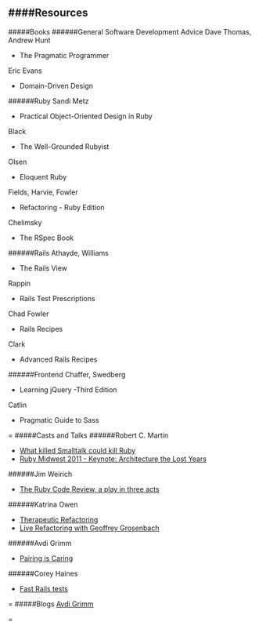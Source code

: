 ####Resources
-
#####Books
######General Software Development Advice
Dave Thomas, Andrew Hunt
- The Pragmatic Programmer

Eric Evans
- Domain-Driven Design

######Ruby
Sandi Metz
- Practical Object-Oriented Design in Ruby

Black
- The Well-Grounded Rubyist

Olsen
- Eloquent Ruby

Fields, Harvie, Fowler
- Refactoring - Ruby Edition

Chelimsky
- The RSpec Book

######Rails
Athayde, Williams
- The Rails View

Rappin
- Rails Test Prescriptions

Chad Fowler
- Rails Recipes

Clark
- Advanced Rails Recipes

######Frontend
Chaffer, Swedberg
- Learning jQuery -Third Edition

Catlin
- Pragmatic Guide to Sass

=
#####Casts and Talks
######Robert C. Martin
- [What killed Smalltalk could kill Ruby](http://www.youtube.com/watch?v=YX3iRjKj7C0)
- [Ruby Midwest 2011 - Keynote: Architecture the Lost Years](http://www.youtube.com/watch?v=WpkDN78P884)

######Jim Weirich
- [The Ruby Code Review, a play in three acts](http://www.confreaks.com/videos/1177-rubyconf2008-the-ruby-code-review-a-play-in-three-acts)

######Katrina Owen
- [Therapeutic Refactoring](http://www.confreaks.com/videos/1071-cascadiaruby2012-therapeutic-refactoring)
- [Live Refactoring with Geoffrey Grosenbach](http://youtu.be/w_LDi5Ygz3k)

######Avdi Grimm
- [Pairing is Caring](http://www.confreaks.com/videos/2519-acr2013-pairing-is-caring)

######Corey Haines
- [Fast Rails tests](http://youtu.be/bNn6M2vqxHE)

=
#####Blogs
[Avdi Grimm](http://devblog.avdi.org/)

=
